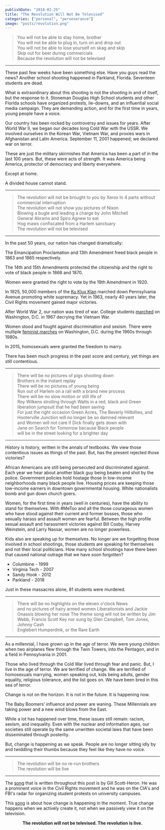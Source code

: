 ```yaml
---
publishDate: "2018-02-25"
title: "The Revolution Will Not Be Televised"
categories: ["personal", "perseverance"]
image: "posts/revolution.png"
---
```


> You will not be able to stay home, brother	
You will not be able to plug in, turn on and drop out	
You will not be able to lose yourself on skag and skip	
Skip out for beer during commercials	
Because the revolution will not be televised

----

These past few weeks have been something else. Have you guys read the news? Another school shooting happened in Parkland, Florida. Seventeen students are dead. 

What is extraordinary about this shooting is not the shooting in and of itself, but the response to it. Stoneman Douglas High School students and other Florida schools have organized protests, lie-downs, and an influential social media campaign. They are demanding action, and for the first time in years, young people have a voice. 

Our country has been rocked by controversy and issues for years. After World War II, we began our decades long Cold War with the USSR. We involved ourselves in the Korean War, Vietnam War, and proxies wars in Afghanistan and Latin America. September 11, 2001 happened; we declared war on terror. 

These are just the military skirmishes that America has been a part of in the last 100 years. But, these were acts of strength. It was America being America, protector of democracy and liberty everywhere. 

Except at home. 

A divided house cannot stand. 

----
	
>The revolution will not be brought to you by Xerox	
In 4 parts without commercial interruption	
The revolution will not show you pictures of Nixon	
Blowing a bugle and leading a charge by John Mitchell	
General Abrams and Spiro Agnew to eat	
Hog maws confiscated from a Harlem sanctuary	
The revolution will not be televised

----


In the past 50 years, our nation has changed dramatically:

The Emancipation Proclamation and 13th Amendment freed black people in 1863 and 1865 respectively. 

The 14th and 15th Amendments protected the citizenship and the right to vote of black people in 1868 and 1870. 

Women were granted the right to vote by the 19th Amendment in 1920. 

In 1925, 50,000 members of the [Ku Klux Klan](https://www.theatlantic.com/politics/archive/2016/12/second-klan/509468/
) marched down Pennsylvania Avenue promoting white supremacy. Yet in 1963, nearly 40 years later, the Civil Rights movement gained major victories. 

After World War 2, our nation was tired of war. College students [marched](https://www.washingtonpost.com/news/retropolis/wp/2017/10/19/the-day-anti-vietnam-war-protesters-tried-to-levitate-the-pentagon/?utm_term=.37f08d9c5aa8) on Washington, D.C. in 1967 decrying the Vietnam War.
 
Women stood and fought against discrimination and sexism. There were multiple [feminist marches](https://www.thoughtco.com/significant-american-feminist-protests-3529008
) on Washington, D.C. during the 1960s through 1980s.

In 2015, homosexuals were granted the freedom to marry. 

There has been much progress in the past score and century, yet things are still contentious. 

---
> There will be no pictures of pigs shooting down	
Brothers in the instant replay	
There will be no pictures of young being	
Run out of Harlem on a rail with a brand new process	
There will be no slow motion or still life of	
Roy Wilkens strolling through Watts in a red, black and	
Green liberation jumpsuit that he had been saving	
For just the right occasion	
Green Acres, The Beverly Hillbillies, and	
Hooterville Junction will no longer be so damned relevant	
and Women will not care if Dick finally gets down with	
Jane on Search for Tomorrow because Black people	
will be in the street looking for a brighter day

---

History is history, written in the annals of textbooks. We view those contentious issues as things of the past. But, has the present rejected those victories?

African Americans are still being persecuted and discriminated against. Each year we hear about another black guy being beaten and shot by the police. Government policies hold hostage those in low-income neighborhoods many black people live. Housing prices are keeping those low-income earners in downtown governmental housing. White nationalists bomb and gun down church goers.

Women, for the first time in years (well in centuries), have the ability to stand for themselves. With #MeToo and all the those courageous women who have stood against their current and former bosses, those who sexually harass and assault women are fearful. Between the high profile sexual assault and harassment victories against Bill Cosby, Harvey Weinstein, and Larry Nassar, women are no longer powerless. 

Kids also are speaking up for themselves. No longer are we forgetting those involved in school shootings, those students are speaking for themselves and not their local politicians. How many school shootings have there been that caused national outrage that we have soon forgotten? 

+ Columbine - 1999
+ Virginia Tech - 2007
+ Sandy Hook - 2012
+ Parkland - 2018

Just in these massacres alone, 81 students were murdered. 

---
> There will be no highlights on the eleven o'clock News	
and no pictures of hairy armed women Liberationists and	
Jackie Onassis blowing her nose	
The theme song will not be written by Jim Webb, Francis Scott Key 
nor sung by Glen Campbell, Tom Jones, Johnny Cash	
Englebert Humperdink, or the Rare Earth

---
As a millennial, I have grown up in the age of terror. We were young children when two airplanes flew through the Twin Towers, into the Pentagon, and in a field in Pennsylvania in 2001.

Those who lived through the Cold War lived through fear and panic. But, I live in the age of terror. We are terrified of change. We are terrified of homosexuals marrying, women speaking out, kids being adults, gender equality, religious tolerance, and the list goes on. We have been bred in this sea of terror. 

Change is not on the horizon. 
It is not in the future. 
It is happening now. 

The Baby Boomers' influence and power are waning. These Millennials are taking power and a new wind blows from the East.

While a lot has happened over time, these issues still remain: racism, sexism, and inequality. Even with the nuclear and information ages, our societies still operate by the same unwritten societal laws that have been disseminated through posterity. 

But, change is happening as we speak.  People are no longer sitting idly by and twiddling their thumbs because they feel like they have no voice. 

---

>The revolution will be no re-run brothers	
The revolution will be live

---

The [song](https://www.youtube.com/watch?v=QnJFhuOWgXg) that is written throughout this post is by Gill Scott-Heron. He was a prominent voice in the Civil Rights movement and he was on the CIA's and FBI's radar for organizing student protests on university campuses. 

This [song](https://www.huffingtonpost.com/entry/the-true-origin-and-meaning-of-the-phrase-the-revolution_us_59f7f8f4e4b0449428337925) is about how change is happening in the moment. True change happens when we actively create it, not when we passively view it on the television. 



<p align="center"><strong>
The revolution will not be televised. 
The revolution is live.</strong></p>
